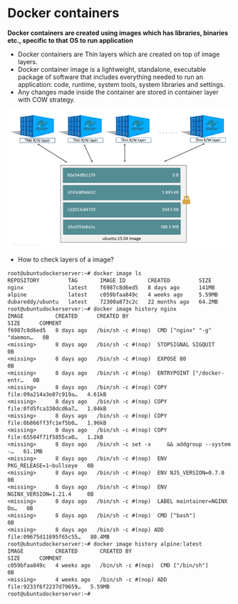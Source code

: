 # Docker containers
**Docker containers are created using images which has libraries, binaries etc., specific to that OS to run application**
- Docker containers are Thin layers which are created on top of image layers.
- Docker container image is a lightweight, standalone, executable package of software that includes everything needed to run an application: code, runtime, system tools, system libraries and settings.
- Any changes made inside the container are stored in container layer with COW strategy.

![](sharing-layers.jpg)

- How to check layers of a image?
```
root@ubuntudockerserver:~# docker image ls
REPOSITORY         TAG       IMAGE ID       CREATED         SIZE
nginx              latest    f6987c8d6ed5   8 days ago      141MB
alpine             latest    c059bfaa849c   4 weeks ago     5.59MB
dubareddy/ubuntu   latest    72300a873c2c   22 months ago   64.2MB
root@ubuntudockerserver:~# docker image history nginx
IMAGE          CREATED      CREATED BY                                      SIZE      COMMENT
f6987c8d6ed5   8 days ago   /bin/sh -c #(nop)  CMD ["nginx" "-g" "daemon…   0B
<missing>      8 days ago   /bin/sh -c #(nop)  STOPSIGNAL SIGQUIT           0B
<missing>      8 days ago   /bin/sh -c #(nop)  EXPOSE 80                    0B
<missing>      8 days ago   /bin/sh -c #(nop)  ENTRYPOINT ["/docker-entr…   0B
<missing>      8 days ago   /bin/sh -c #(nop) COPY file:09a214a3e07c919a…   4.61kB
<missing>      8 days ago   /bin/sh -c #(nop) COPY file:0fd5fca330dcd6a7…   1.04kB
<missing>      8 days ago   /bin/sh -c #(nop) COPY file:0b866ff3fc1ef5b0…   1.96kB
<missing>      8 days ago   /bin/sh -c #(nop) COPY file:65504f71f5855ca0…   1.2kB
<missing>      8 days ago   /bin/sh -c set -x     && addgroup --system -…   61.1MB
<missing>      8 days ago   /bin/sh -c #(nop)  ENV PKG_RELEASE=1~bullseye   0B
<missing>      8 days ago   /bin/sh -c #(nop)  ENV NJS_VERSION=0.7.0        0B
<missing>      8 days ago   /bin/sh -c #(nop)  ENV NGINX_VERSION=1.21.4     0B
<missing>      8 days ago   /bin/sh -c #(nop)  LABEL maintainer=NGINX Do…   0B
<missing>      8 days ago   /bin/sh -c #(nop)  CMD ["bash"]                 0B
<missing>      8 days ago   /bin/sh -c #(nop) ADD file:09675d11695f65c55…   80.4MB
root@ubuntudockerserver:~# docker image history alpine:latest
IMAGE          CREATED       CREATED BY                                      SIZE      COMMENT
c059bfaa849c   4 weeks ago   /bin/sh -c #(nop)  CMD ["/bin/sh"]              0B
<missing>      4 weeks ago   /bin/sh -c #(nop) ADD file:9233f6f2237d79659…   5.59MB
root@ubuntudockerserver:~#
```